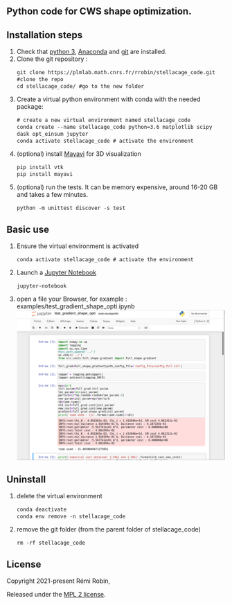 Python code for CWS shape optimization.
---
## Installation steps
1. Check that [python 3](https://www.python.org/downloads/), [Anaconda](https://www.anaconda.com/products/individual) and [git](https://git-scm.com/downloads) are installed.
2. Clone the git repository :
    ```
    git clone https://plmlab.math.cnrs.fr/rrobin/stellacage_code.git    #clone the repo
    cd stellacage_code/ #go to the new folder
    ```
3. Create a virtual python environment with conda with the needed package:
    ```
    # create a new virtual environment named stellacage_code
    conda create --name stellacage_code python=3.6 matplotlib scipy dask opt_einsum jupyter
    conda activate stellacage_code # activate the environment
    ```
4. (optional) install [Mayavi](https://docs.enthought.com/mayavi/mayavi/) for 3D visualization
    ```
    pip install vtk
    pip install mayavi
    ```
5. (optional) run the tests. It can be memory expensive, around 16-20 GB and takes a few minutes.
    ```
    python -m unittest discover -s test
    ```
## Basic use
1. Ensure the virtual environment is activated
    ```
    conda activate stellacage_code # activate the environment
    ```
2. Launch a [Jupyter Notebook](https://jupyter.org/)
    ```
    jupyter-notebook
    ```
3. open a file your Browser, for example : examples/test_gradient_shape_opti.ipynb
![screenshot](screen_jupyter14-08-55.png)

## Uninstall
1. delete the virtual environment
    ```
    conda deactivate
    conda env remove -n stellacage_code
    ```
2. remove the git folder (from the parent folder of stellacage_code)
    ```
    rm -rf stellacage_code
    ```
## License
Copyright 2021-present Rémi Robin,

Released under the [MPL 2 license](https://mozilla.org/MPL/2.0).
